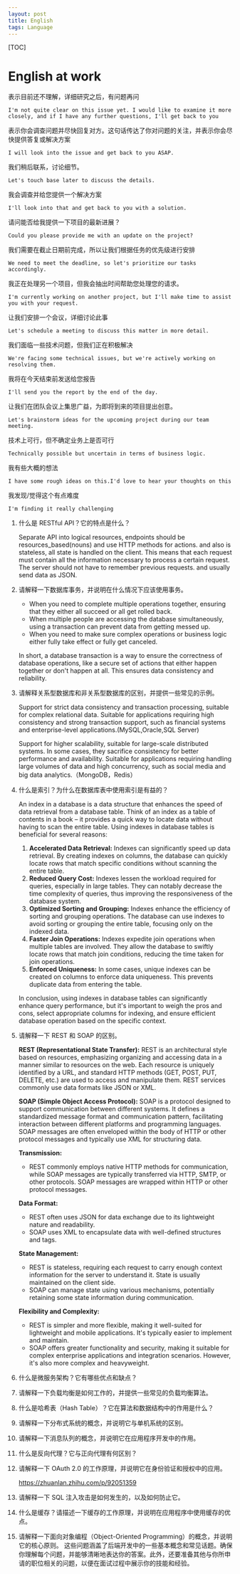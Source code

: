 ```yaml
---
layout: post
title: English
tags: Language
---
```

[TOC]
# English at work

表示目前还不理解，详细研究之后，有问题再问

```
I'm not quite clear on this issue yet. I would like to examine it more closely, and if I have any further questions, I'll get back to you
```

表示你会调查问题并尽快回复对方。这句话传达了你对问题的关注，并表示你会尽快提供答复或解决方案

```
I will look into the issue and get back to you ASAP.
```

我们稍后联系，讨论细节。

```
Let's touch base later to discuss the details.
```

我会调查并给您提供一个解决方案

```
I'll look into that and get back to you with a solution.
```

请问能否给我提供一下项目的最新进展？

```
Could you please provide me with an update on the project?
```

我们需要在截止日期前完成，所以让我们根据任务的优先级进行安排

```
We need to meet the deadline, so let's prioritize our tasks accordingly.
```

我正在处理另一个项目，但我会抽出时间帮助您处理您的请求。

```
I'm currently working on another project, but I'll make time to assist you with your request.
```

让我们安排一个会议，详细讨论此事

```
Let's schedule a meeting to discuss this matter in more detail.
```

我们面临一些技术问题，但我们正在积极解决

```
We're facing some technical issues, but we're actively working on resolving them.
```

我将在今天结束前发送给您报告

```
I'll send you the report by the end of the day.
```

让我们在团队会议上集思广益，为即将到来的项目提出创意。

```
Let's brainstorm ideas for the upcoming project during our team meeting.
```

 技术上可行，但不确定业务上是否可行

```
Technically possible but uncertain in terms of business logic.
```

我有些大概的想法

```
I have some rough ideas on this.I'd love to hear your thoughts on this
```

我发现/觉得这个有点难度

```
I'm finding it really challenging
```



1. 什么是 RESTful API？它的特点是什么？

   Separate API into logical resources, endpoints should be resources_based(nouns) and use HTTP methods for actions. and also is stateless, all state is handled on the client. This means that each request must contain all the information necessary to process a certain request. The server should not have to remember previous requests. and usually send data as JSON.

2. 请解释一下数据库事务，并说明在什么情况下应该使用事务。

   - When you need to complete multiple operations together, ensuring that they either all succeed or all get rolled back.
   - When multiple people are accessing the database simultaneously, using a transaction can prevent data from getting messed up.
   - When you need to make sure complex operations or business logic either fully take effect or fully get canceled.

   In short, a database transaction is a way to ensure the correctness of database operations, like a secure set of actions that either happen together or don't happen at all. This ensures data consistency and reliability.

3. 请解释关系型数据库和非关系型数据库的区别，并提供一些常见的示例。

   Support for strict data consistency and transaction processing, suitable for complex relational data. Suitable for applications requiring high consistency and strong transaction support, such as financial systems and enterprise-level applications.(MySQL,Oracle,SQL Server)

   Support for higher scalability, suitable for large-scale distributed systems. In some cases, they sacrifice consistency for better performance and availability. Suitable for applications requiring handling large volumes of data and high concurrency, such as social media and big data analytics.（MongoDB，Redis）

4. 什么是索引？为什么在数据库表中使用索引是有益的？

   An index in a database is a data structure that enhances the speed of data retrieval from a database table. Think of an index as a table of contents in a book – it provides a quick way to locate data without having to scan the entire table. Using indexes in database tables is beneficial for several reasons:

   1. **Accelerated Data Retrieval:** Indexes can significantly speed up data retrieval. By creating indexes on columns, the database can quickly locate rows that match specific conditions without scanning the entire table.
   2. **Reduced Query Cost:** Indexes lessen the workload required for queries, especially in large tables. They can notably decrease the time complexity of queries, thus improving the responsiveness of the database system.
   3. **Optimized Sorting and Grouping:** Indexes enhance the efficiency of sorting and grouping operations. The database can use indexes to avoid sorting or grouping the entire table, focusing only on the indexed data.
   4. **Faster Join Operations:** Indexes expedite join operations when multiple tables are involved. They allow the database to swiftly locate rows that match join conditions, reducing the time taken for join operations.
   5. **Enforced Uniqueness:** In some cases, unique indexes can be created on columns to enforce data uniqueness. This prevents duplicate data from entering the table.

   In conclusion, using indexes in database tables can significantly enhance query performance, but it's important to weigh the pros and cons, select appropriate columns for indexing, and ensure efficient database operation based on the specific context.

5. 请解释一下 REST 和 SOAP 的区别。

   **REST (Representational State Transfer):** REST is an architectural style based on resources, emphasizing organizing and accessing data in a manner similar to resources on the web. Each resource is uniquely identified by a URL, and standard HTTP methods (GET, POST, PUT, DELETE, etc.) are used to access and manipulate them. REST services commonly use data formats like JSON or XML.

   **SOAP (Simple Object Access Protocol):** SOAP is a protocol designed to support communication between different systems. It defines a standardized message format and communication pattern, facilitating interaction between different platforms and programming languages. SOAP messages are often enveloped within the body of HTTP or other protocol messages and typically use XML for structuring data.

   **Transmission:**

   - REST commonly employs native HTTP methods for communication, while SOAP messages are typically transferred via HTTP, SMTP, or other protocols. SOAP messages are wrapped within HTTP or other protocol messages.

   **Data Format:**

   - REST often uses JSON for data exchange due to its lightweight nature and readability.
   - SOAP uses XML to encapsulate data with well-defined structures and tags.

   **State Management:**

   - REST is stateless, requiring each request to carry enough context information for the server to understand it. State is usually maintained on the client side.
   - SOAP can manage state using various mechanisms, potentially retaining some state information during communication.

   **Flexibility and Complexity:**

   - REST is simpler and more flexible, making it well-suited for lightweight and mobile applications. It's typically easier to implement and maintain.
   - SOAP offers greater functionality and security, making it suitable for complex enterprise applications and integration scenarios. However, it's also more complex and heavyweight.

6. 什么是微服务架构？它有哪些优点和缺点？

7. 请解释一下负载均衡是如何工作的，并提供一些常见的负载均衡算法。

8. 什么是哈希表（Hash Table）？它在算法和数据结构中的作用是什么？

9. 请解释一下分布式系统的概念，并说明它与单机系统的区别。

10. 请解释一下消息队列的概念，并说明它在应用程序开发中的作用。

11. 什么是反向代理？它与正向代理有何区别？

12. 请解释一下 OAuth 2.0 的工作原理，并说明它在身份验证和授权中的应用。

    https://zhuanlan.zhihu.com/p/92051359

13. 请解释一下 SQL 注入攻击是如何发生的，以及如何防止它。

14. 什么是缓存？请描述一下缓存的工作原理，并说明在应用程序中使用缓存的优点。

15. 请解释一下面向对象编程（Object-Oriented Programming）的概念，并说明它的核心原则。
    这些问题涵盖了后端开发中的一些基本概念和常见话题。确保你理解每个问题，并能够清晰地表达你的答案。此外，还要准备其他与你所申请的职位相关的问题，以便在面试过程中展示你的技能和经验。

